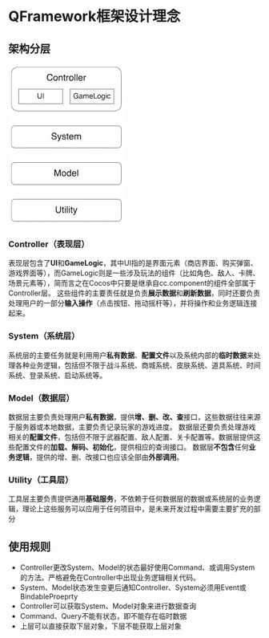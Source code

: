 # QFramework框架设计理念
## 架构分层
![分层图示](./qf.jpg)
### Controller（表现层）
表现层包含了**UI**和**GameLogic**，其中UI指的是界面元素（商店界面、购买弹窗、游戏界面等），而GameLogic则是一些涉及玩法的组件（比如角色、敌人、卡牌、场景元素等），简而言之在Cocos中只要是继承自cc.component的组件全部属于Controller层。
这些组件的主要责任就是负责**展示数据**和**刷新数据**，同时还要负责处理用户的一部分**输入操作**（点击按钮、拖动摇杆等），并将操作和业务逻辑连接起来。
### System（系统层）
系统层的主要任务就是利用用户**私有数据**、**配置文件**以及系统内部的**临时数据**来处理各种业务逻辑，包括但不限于战斗系统、商城系统、皮肤系统、道具系统、时间系统、登录系统、启动系统等。
### Model（数据层）
数据层主要负责处理用户**私有数据**，提供**增、删、改、查**接口，这些数据往往来源于服务器或本地数据，主要负责记录玩家的游戏进度。
数据层还要负责处理游戏相关的**配置文件**，包括但不限于武器配置、敌人配置、关卡配置等。数据层提供这些配置文件的**加载、解码、初始化**，提供相应的查询接口。
数据层**不包含**任何**业务逻辑**，提供的增、删、改接口也应该全部由**外部调用**。
### Utility（工具层）
工具层主要负责提供通用**基础服务**，不依赖于任何数据层的数据或系统层的业务逻辑，理论上这些服务可以应用于任何项目中，是未来开发过程中需要主要扩充的部分
## 使用规则
* Controller更改System、Model的状态最好使用Command、或调用System的方法。严格避免在Controller中出现业务逻辑相关代码。
* System、Model状态发生变更后通知Controller、System必须用Event或BindableProeprty
* Controller可以获取System、Model对象来进行数据查询
* Command、Query不能有状态，即不能存在临时数据
* 上层可以直接获取下层对象，下层不能获取上层对象